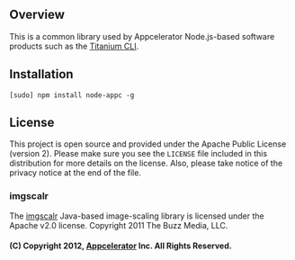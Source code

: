 ## Overview

This is a common library used by Appcelerator Node.js-based software products such as the 
[Titanium CLI](http://github.com/appcelerator/titanium).

<a name="Installation"></a>
## Installation

    [sudo] npm install node-appc -g

<a name="License"></a>
## License

This project is open source and provided under the Apache Public License (version 2). Please make sure you see the `LICENSE` file
included in this distribution for more details on the license.  Also, please take notice of the privacy notice at the end of the file.

### imgscalr

The [imgscalr](https://github.com/thebuzzmedia/imgscalr) Java-based image-scaling library is licensed under the Apache v2.0 license.
Copyright 2011 The Buzz Media, LLC.

#### (C) Copyright 2012, [Appcelerator](http://www.appcelerator.com) Inc. All Rights Reserved.
